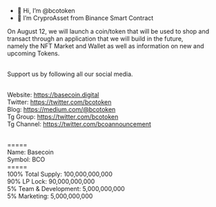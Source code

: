 - 👋 Hi, I’m @bcotoken
- 👀 I’m CryproAsset from Binance Smart Contract

On August 12, we will launch a coin/token that will be used to shop and transact through an application that we will build in the future, <br>
namely the NFT Market and Wallet as well as information on new and upcoming Tokens.<br><br>

Support us by following all our social media.<br><br>

Website: https://basecoin.digital<br>
Twitter: https://twitter.com/bcotoken<br>
Blog: https://medium.com/@bcotoken<br>
Tg Group: https://twitter.com/bcotoken<br>
Tg Channel: https://twitter.com/bcoannouncement<br><br>

=====<br>
Name: Basecoin<br>
Symbol: BCO<br>
=====<br>
100% Total Supply: 100,000,000,000<br>
90% LP Lock: 90,000,000,000<br>
5% Team & Development: 5,000,000,000<br>
5% Marketing: 5,000,000,000<br>
<br><br><br>
<!---
BCOtoken is a ✨ special ✨ repository because its `README.md` (this file) appears on your GitHub profile.
You can click the Preview link to take a look at your changes.
--->
